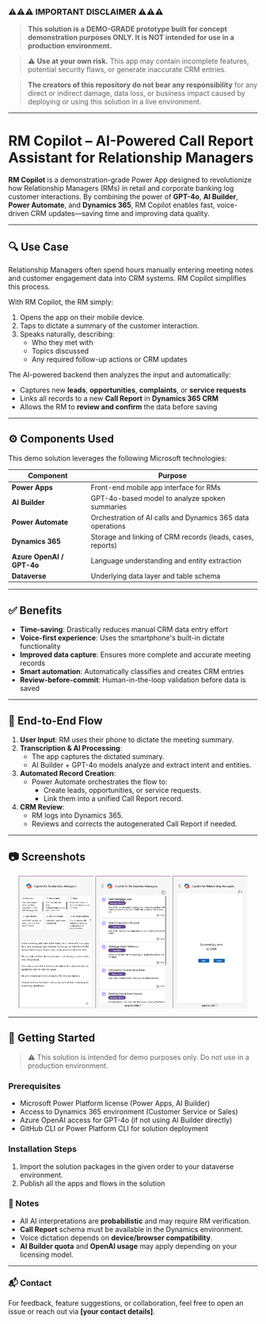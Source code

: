 
### ⚠️⚠️⚠️ IMPORTANT DISCLAIMER ⚠️⚠️⚠️

> **This solution is a DEMO-GRADE prototype built for concept demonstration purposes ONLY. It is NOT intended for use in a production environment.**

> ⚠️ **Use at your own risk.** This app may contain incomplete features, potential security flaws, or generate inaccurate CRM entries.

> **The creators of this repository do not bear any responsibility** for any direct or indirect damage, data loss, or business impact caused by deploying or using this solution in a live environment.

---

# RM Copilot – AI-Powered Call Report Assistant for Relationship Managers

**RM Copilot** is a demonstration-grade Power App designed to revolutionize how Relationship Managers (RMs) in retail and corporate banking log customer interactions. By combining the power of **GPT-4o**, **AI Builder**, **Power Automate**, and **Dynamics 365**, RM Copilot enables fast, voice-driven CRM updates—saving time and improving data quality.

---

## 🔍 Use Case

Relationship Managers often spend hours manually entering meeting notes and customer engagement data into CRM systems. RM Copilot simplifies this process.

With RM Copilot, the RM simply:

1. Opens the app on their mobile device.
2. Taps to dictate a summary of the customer interaction.
3. Speaks naturally, describing:
   - Who they met with
   - Topics discussed
   - Any required follow-up actions or CRM updates

The AI-powered backend then analyzes the input and automatically:

- Captures new **leads**, **opportunities**, **complaints**, or **service requests**
- Links all records to a new **Call Report** in **Dynamics 365 CRM**
- Allows the RM to **review and confirm** the data before saving

---

## ⚙️ Components Used

This demo solution leverages the following Microsoft technologies:

| Component         | Purpose                                                       |
|------------------|---------------------------------------------------------------|
| **Power Apps**    | Front-end mobile app interface for RMs                        |
| **AI Builder**    | GPT-4o-based model to analyze spoken summaries                |
| **Power Automate**| Orchestration of AI calls and Dynamics 365 data operations   |
| **Dynamics 365**  | Storage and linking of CRM records (leads, cases, reports)    |
| **Azure OpenAI / GPT-4o** | Language understanding and entity extraction         |
| **Dataverse**     | Underlying data layer and table schema                        |

---

## ✅ Benefits

- **Time-saving**: Drastically reduces manual CRM data entry effort
- **Voice-first experience**: Uses the smartphone's built-in dictate functionality
- **Improved data capture**: Ensures more complete and accurate meeting records
- **Smart automation**: Automatically classifies and creates CRM entries
- **Review-before-commit**: Human-in-the-loop validation before data is saved

---

## 🔁 End-to-End Flow

1. **User Input**: RM uses their phone to dictate the meeting summary.
2. **Transcription & AI Processing**:
   - The app captures the dictated summary.
   - AI Builder + GPT-4o models analyze and extract intent and entities.
3. **Automated Record Creation**:
   - Power Automate orchestrates the flow to:
     - Create leads, opportunities, or service requests.
     - Link them into a unified Call Report record.
4. **CRM Review**:
   - RM logs into Dynamics 365.
   - Reviews and corrects the autogenerated Call Report if needed.

---

## 📷 Screenshots

<p align="center">
  <img src="images/screen1.png" alt="Screen 1" width="30%" />
  <img src="images/screen2.png" alt="Screen 2" width="30%" />
  <img src="images/screen3.png" alt="Screen 3" width="30%" />
</p>

---

## 🚀 Getting Started

> ⚠️ This solution is intended for demo purposes only. Do not use in a production environment.

### Prerequisites

- Microsoft Power Platform license (Power Apps, AI Builder)
- Access to Dynamics 365 environment (Customer Service or Sales)
- Azure OpenAI access for GPT-4o (if not using AI Builder directly)
- GitHub CLI or Power Platform CLI for solution deployment

### Installation Steps

1. Import the solution packages in the given order to your dataverse environment.
2. Publish all the apps and flows in the solution

### 🧠 Notes

- All AI interpretations are **probabilistic** and may require RM verification.
- **Call Report** schema must be available in the Dynamics environment.
- Voice dictation depends on **device/browser compatibility**.
- **AI Builder quota** and **OpenAI usage** may apply depending on your licensing model.

---

### 📬 Contact

For feedback, feature suggestions, or collaboration, feel free to open an issue or reach out via **[your contact details]**.
